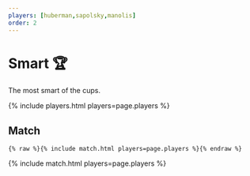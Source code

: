 ```yaml
---
players: [huberman,sapolsky,manolis]
order: 2
---
```

# Smart 🏆️

The most smart of the cups.

{% include players.html players=page.players %}

## Match

```liquid
{% raw %}{% include match.html players=page.players %}{% endraw %}
```

{% include match.html players=page.players %}